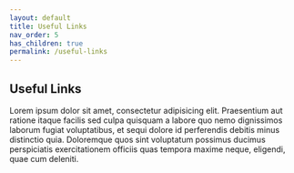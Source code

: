 ```yaml
---
layout: default
title: Useful Links
nav_order: 5
has_children: true
permalink: /useful-links
---
```


## Useful Links

Lorem ipsum dolor sit amet, consectetur adipisicing elit. Praesentium aut ratione itaque facilis sed culpa quisquam a labore quo nemo dignissimos laborum fugiat voluptatibus, et sequi dolore id perferendis debitis minus distinctio quia. Doloremque quos sint voluptatum possimus ducimus perspiciatis exercitationem officiis quas tempora maxime neque, eligendi, quae cum deleniti.
